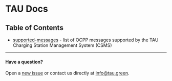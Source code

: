 # TAU Docs

## Table of Contents

- [supported-messages](/supported-messages.md) - list of OCPP messages supported by the TAU Charging Station Management System (CSMS)

___

#### Have a question?

Open a [new issue](/issues/new) or contact us directly at info@tau.green.
